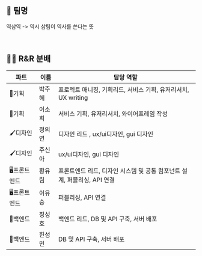 ## 👫 팀명

역삼역
-> 역시 삼팀이 역사를 쓴다는 뜻

<br>

## 🏃‍♂️ R&R 분배

| **파트** | **이름** | **담당 역할** |
| --- | --- | --- |
| 💭기획 | 박주혜 | 프로젝트 매니징, 기획리드, 서비스 기획, 유저리서치, UX writing |
| 💭기획 | 이소희 | 서비스 기획, 유저리서치,  와이어프레임 작성 |
| 🖌️디자인 | 정의연 | 디자인 리드 , ux/ui디자인, gui 디자인 |
| 🖌️디자인 | 주신아 | ux/ui디자인, gui 디자인 |
| 🖥️프론트엔드 | 황유림 | 프론트엔드 리드, 디자인 시스템 및 공통 컴포넌트 설계, 퍼블리싱, API 연결 |
| 🖥️프론트엔드 | 이유승 | 퍼블리싱, API 연결 |
| 🔗백엔드 | 정성호 | 백엔드 리드, DB 및 API 구축, 서버 배포 |
| 🔗백엔드 | 한성민 | DB 및 API 구축, 서버 배포 |

<br>
